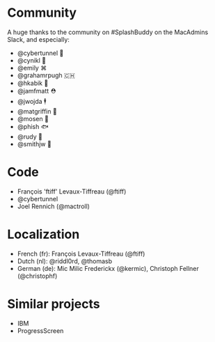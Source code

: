 # Community

A huge thanks to the community on #SplashBuddy on the MacAdmins Slack, and especially:

- @cybertunnel 🚨
- @cynikl 👹
- @emily ⌘
- @grahamrpugh 🇨🇭
- @hkabik 🎸
- @jamfmatt ⛑
- @jwojda 🕴
- @matgriffin 👾
- @mosen 👻
- @phish 🐟
- @rudy 🏈
- @smithjw 🕺



# Code

- François 'ftiff' Levaux-Tiffreau (@ftiff)
- @cybertunnel
- Joel Rennich (@mactroll)


# Localization

- French (fr): François Levaux-Tiffreau (@ftiff)
- Dutch (nl): @riddl0rd, @thomasb
- German (de): Mic Milic Frederickx (@kermic), Christoph Fellner (@christophf)


# Similar projects

- IBM
- ProgressScreen
